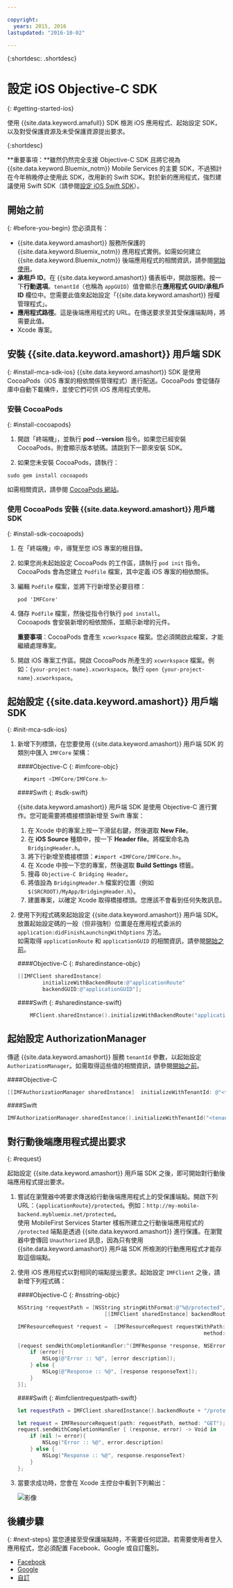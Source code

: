 ```yaml
---

copyright:
  years: 2015, 2016
lastupdated: "2016-10-02"

---
```

{:shortdesc: .shortdesc}

# 設定 iOS Objective-C SDK
{: #getting-started-ios}

使用 {{site.data.keyword.amafull}} SDK 檢測 iOS 應用程式、起始設定 SDK，以及對受保護資源及未受保護資源提出要求。


{:shortdesc}

**重要事項：**雖然仍然完全支援 Objective-C SDK 且將它視為 {{site.data.keyword.Bluemix_notm}} Mobile Services 的主要 SDK，不過預計在今年稍晚停止使用此 SDK，改用新的 Swift SDK。對於新的應用程式，強烈建議使用 Swift SDK（請參閱[設定 iOS Swift SDK](getting-started-ios-swift-sdk.html)）。

## 開始之前
{: #before-you-begin}
您必須具有：
* {{site.data.keyword.amashort}} 服務所保護的 {{site.data.keyword.Bluemix_notm}} 應用程式實例。如需如何建立 {{site.data.keyword.Bluemix_notm}} 後端應用程式的相關資訊，請參閱[開始使用](index.html)。
* **承租戶 ID**。在 {{site.data.keyword.amashort}} 儀表板中，開啟服務。按一下**行動選項**。`tenantId`（也稱為 `appGUID`）值會顯示在**應用程式 GUID/承租戶 ID** 欄位中。您需要此值來起始設定「{{site.data.keyword.amashort}} 授權管理程式」。
* **應用程式路徑**。這是後端應用程式的 URL。在傳送要求至其受保護端點時，將需要此值。
* Xcode 專案。  


## 安裝 {{site.data.keyword.amashort}} 用戶端 SDK
{: #install-mca-sdk-ios}
{{site.data.keyword.amashort}} SDK 是使用 CocoaPods（iOS 專案的相依關係管理程式）進行配送。CocoaPods 會從儲存庫中自動下載構件，並使它們可供 iOS 應用程式使用。


### 安裝 CocoaPods
{: #install-cocoapods}

1. 開啟「終端機」，並執行 **pod --version** 指令。如果您已經安裝 CocoaPods，則會顯示版本號碼。請跳到下一節來安裝 SDK。

1. 如果您未安裝 CocoaPods，請執行：

```
sudo gem install cocoapods
```

如需相關資訊，請參閱 [CocoaPods 網站](https://cocoapods.org/)。

### 使用 CocoaPods 安裝 {{site.data.keyword.amashort}} 用戶端 SDK
{: #install-sdk-cocoapods}

1. 在「終端機」中，導覽至您 iOS 專案的根目錄。

1. 如果您尚未起始設定 CocoaPods 的工作區，請執行 `pod init` 指令。<br/>CocoaPods 會為您建立 `Podfile` 檔案，其中定義 iOS 專案的相依關係。

1. 編輯 `Podfile` 檔案，並將下行新增至必要目標：


	`pod 'IMFCore'`

1. 儲存 `Podfile` 檔案，然後從指令行執行 `pod install`。<br/>Cocoapods 會安裝新增的相依關係，並顯示新增的元件。<br/>

	**重要事項**：CocoaPods 會產生 `xcworkspace` 檔案。您必須開啟此檔案，才能繼續處理專案。

1. 開啟 iOS 專案工作區。開啟 CocoaPods 所產生的 `xcworkspace` 檔案。例如：`{your-project-name}.xcworkspace`。執行 `open {your-project-name}.xcworkspace`。

## 起始設定 {{site.data.keyword.amashort}} 用戶端 SDK
{: #init-mca-sdk-ios}

1. 新增下列標頭，在您要使用 {{site.data.keyword.amashort}} 用戶端 SDK 的類別中匯入 `IMFCore` 架構：

	####Objective-C
	{: #imfcore-objc}

	```Objective-C
	  #import <IMFCore/IMFCore.h>
	
	```

	####Swift
	{: #sdk-swift}

	{{site.data.keyword.amashort}} 用戶端 SDK 是使用 Objective-C 進行實作。您可能需要將橋接標頭新增至 Swift 專案：
	1. 在 Xcode 中的專案上按一下滑鼠右鍵，然後選取 **New File**。
	1. 在 **iOS Source** 種類中，按一下 **Header file**。將檔案命名為 `BridgingHeader.h`。
	1. 將下行新增至橋接標頭：`#import <IMFCore/IMFCore.h>`。
	1. 在 Xcode 中按一下您的專案，然後選取 **Build Settings** 標籤。
	1. 搜尋 `Objective-C Bridging Header`。
	1. 將值設為 `BridgingHeader.h` 檔案的位置（例如 `$(SRCROOT)/MyApp/BridgingHeader.h`）。
	1. 建置專案，以確定 Xcode 取得橋接標頭。您應該不會看到任何失敗訊息。

1. 使用下列程式碼來起始設定 {{site.data.keyword.amashort}} 用戶端 SDK。放置起始設定碼的一般（但非強制）位置是在應用程式委派的 `application:didFinishLaunchingWithOptions` 方法。<br/>
如需取得 `applicationRoute` 和 `applicationGUID` 的相關資訊，請參閱[開始之前](#before-you-begin)。 

	####Objective-C
	{: #sharedinstance-objc}

	```Objective-C
	[[IMFClient sharedInstance]
			initializeWithBackendRoute:@"applicationRoute"
			backendGUID:@"applicationGUID"];
	```

	####Swift
	{: #sharedinstance-swift}
	```Swift
 		MFClient.sharedInstance().initializeWithBackendRoute("applicationRoute",backendGUID: "applicationGUID")
	```

## 起始設定 AuthorizationManager
傳遞 {{site.data.keyword.amashort}} 服務 `tenantId` 參數，以起始設定 `AuthorizationManager`。如需取得這些值的相關資訊，請參閱[開始之前](#before-you-begin)。 

####Objective-C

```Objective-C
[[IMFAuthorizationManager sharedInstance]  initializeWithTenantId: @"<tenantId>"];
```

####Swift

```Swift
IMFAuthorizationManager.sharedInstance().initializeWithTenantId("<tenantId>")
```

	
## 對行動後端應用程式提出要求
{: #request}

起始設定 {{site.data.keyword.amashort}} 用戶端 SDK 之後，即可開始對行動後端應用程式提出要求。

1. 嘗試在瀏覽器中將要求傳送給行動後端應用程式上的受保護端點。開啟下列 URL：`{applicationRoute}/protected`。例如：`http://my-mobile-backend.mybluemix.net/protected`。
<br/>使用 MobileFirst Services Starter 樣板所建立之行動後端應用程式的 `/protected` 端點是透過 {{site.data.keyword.amashort}} 進行保護。在瀏覽器中會傳回 `Unauthorized` 訊息，因為只有使用 {{site.data.keyword.amashort}} 用戶端 SDK 所檢測的行動應用程式才能存取這個端點。

1. 使用 iOS 應用程式以對相同的端點提出要求。起始設定 `IMFClient` 之後，請新增下列程式碼：

	####Objective-C
	{: #nsstring-objc}

	```Objective-C
	NSString *requestPath = [NSString stringWithFormat:@"%@/protected",
								[[IMFClient sharedInstance] backendRoute]];

	IMFResourceRequest *request =  [IMFResourceRequest requestWithPath:requestPath
																method:@"GET"];

	[request sendWithCompletionHandler:^(IMFResponse *response, NSError *error) {
		if (error){
			NSLog(@"Error :: %@", [error description]);
		} else {
			NSLog(@"Response :: %@", [response responseText]);
		}
	}];
	```

	####Swift
	{: #imfclientrequestpath-swift}

	```Swift
	let requestPath = IMFClient.sharedInstance().backendRoute + "/protected"

	let request = IMFResourceRequest(path: requestPath, method: "GET");
	request.sendWithCompletionHandler { (response, error) -> Void in
		if (nil != error){
			NSLog("Error :: %@", error.description)
		} else {
			NSLog("Response :: %@", response.responseText)
		}
	};

	```

1.  當要求成功時，您會在 Xcode 主控台中看到下列輸出：

	![影像](images/getting-started-ios-success.png)

## 後續步驟
{: #next-steps}
當您連接至受保護端點時，不需要任何認證。若需要使用者登入應用程式，您必須配置 Facebook、Google 或自訂鑑別。
  * [Facebook](facebook-auth-ios.html)
  * [Google](google-auth-ios.html)
  * [自訂](custom-auth-ios.html)
